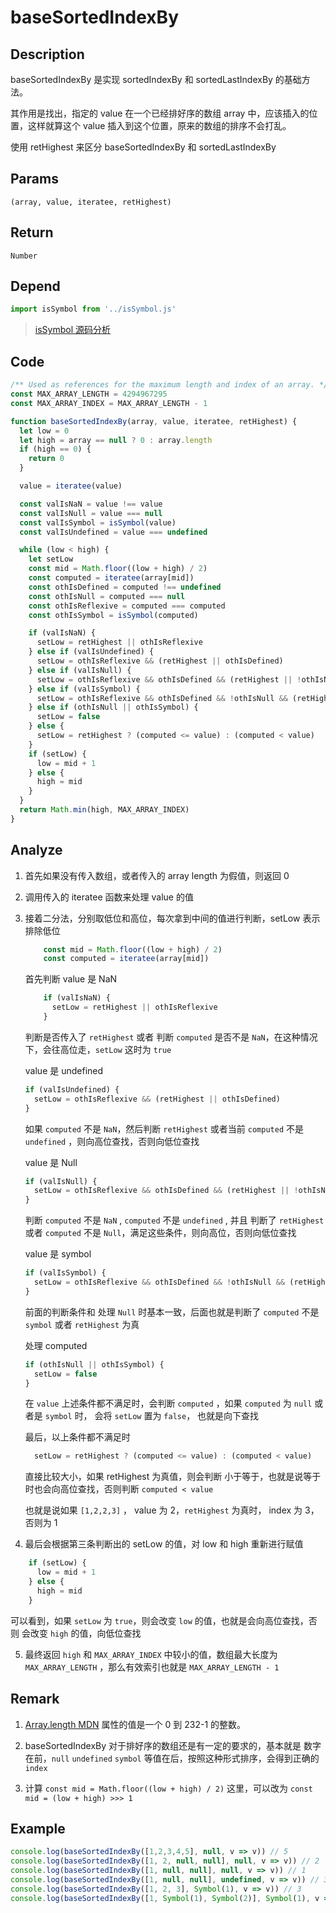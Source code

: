 # baseSortedIndexBy

## Description
baseSortedIndexBy 是实现 sortedIndexBy 和 sortedLastIndexBy 的基础方法。

其作用是找出，指定的 value 在一个已经排好序的数组 array 中，应该插入的位置，这样就算这个 value 插入到这个位置，原来的数组的排序不会打乱。

使用 retHighest 来区分 baseSortedIndexBy 和 sortedLastIndexBy
## Params
`(array, value, iteratee, retHighest)`
## Return
`Number`
## Depend
```js
import isSymbol from '../isSymbol.js'
```
> [isSymbol 源码分析](../export/isSymbol.md)
> 

## Code
```js
/** Used as references for the maximum length and index of an array. */
const MAX_ARRAY_LENGTH = 4294967295
const MAX_ARRAY_INDEX = MAX_ARRAY_LENGTH - 1

function baseSortedIndexBy(array, value, iteratee, retHighest) {
  let low = 0
  let high = array == null ? 0 : array.length
  if (high == 0) {
    return 0
  }

  value = iteratee(value)

  const valIsNaN = value !== value
  const valIsNull = value === null
  const valIsSymbol = isSymbol(value)
  const valIsUndefined = value === undefined

  while (low < high) {
    let setLow
    const mid = Math.floor((low + high) / 2)
    const computed = iteratee(array[mid])
    const othIsDefined = computed !== undefined
    const othIsNull = computed === null
    const othIsReflexive = computed === computed
    const othIsSymbol = isSymbol(computed)

    if (valIsNaN) {
      setLow = retHighest || othIsReflexive
    } else if (valIsUndefined) {
      setLow = othIsReflexive && (retHighest || othIsDefined)
    } else if (valIsNull) {
      setLow = othIsReflexive && othIsDefined && (retHighest || !othIsNull)
    } else if (valIsSymbol) {
      setLow = othIsReflexive && othIsDefined && !othIsNull && (retHighest || !othIsSymbol)
    } else if (othIsNull || othIsSymbol) {
      setLow = false
    } else {
      setLow = retHighest ? (computed <= value) : (computed < value)
    }
    if (setLow) {
      low = mid + 1
    } else {
      high = mid
    }
  }
  return Math.min(high, MAX_ARRAY_INDEX)
}
```
## Analyze
1. 首先如果没有传入数组，或者传入的 array length 为假值，则返回 0
2. 调用传入的 iteratee 函数来处理 value 的值
3. 接着二分法，分别取低位和高位，每次拿到中间的值进行判断，setLow 表示排除低位
    ```js
        const mid = Math.floor((low + high) / 2)
        const computed = iteratee(array[mid])
    ```
   
    首先判断 value 是 NaN
    ```js
        if (valIsNaN) {
          setLow = retHighest || othIsReflexive
        }
    ```
    判断是否传入了 `retHighest` 或者 判断 `computed` 是否不是 `NaN`，在这种情况下，会往高位走，`setLow` 这时为 `true`

    value 是 undefined
    ```js
    if (valIsUndefined) {
      setLow = othIsReflexive && (retHighest || othIsDefined)
    }
    ```
    如果 `computed` 不是 `NaN`，然后判断  `retHighest` 或者当前 `computed` 不是 `undefined` ，则向高位查找，否则向低位查找

    value 是 Null
    ```js
    if (valIsNull) {
      setLow = othIsReflexive && othIsDefined && (retHighest || !othIsNull)
    }
    ```
    判断 `computed` 不是 `NaN` , `computed` 不是 `undefined` , 并且 判断了 `retHighest` 或者 `computed` 不是 `Null`，满足这些条件，则向高位，否则向低位查找

    value 是 symbol
    ```js
    if (valIsSymbol) {
      setLow = othIsReflexive && othIsDefined && !othIsNull && (retHighest || !othIsSymbol)
    }
    ```
    前面的判断条件和 处理 `Null` 时基本一致，后面也就是判断了 `computed` 不是 `symbol` 或者 `retHighest` 为真

    处理 computed
    ```js
    if (othIsNull || othIsSymbol) {
      setLow = false
    }
    ```
    在 `value` 上述条件都不满足时，会判断 `computed` ，如果 `computed` 为 `null` 或者是 `symbol` 时， 会将 `setLow` 置为 `false`， 也就是向下查找

    最后，以上条件都不满足时
    ```js
      setLow = retHighest ? (computed <= value) : (computed < value)
    ```
    直接比较大小，如果 retHighest 为真值，则会判断 小于等于，也就是说等于时也会向高位查找，否则判断 `computed < value`

    也就是说如果 `[1,2,2,3]` ， value 为 2，`retHighest` 为真时， index 为 3，否则为 1

4. 最后会根据第三条判断出的 setLow 的值，对 low 和 high 重新进行赋值
```js
    if (setLow) {
      low = mid + 1
    } else {
      high = mid
    }
```
可以看到，如果 `setLow` 为 `true`，则会改变 `low` 的值，也就是会向高位查找，否则 会改变 `high` 的值，向低位查找

5. 最终返回 `high` 和 `MAX_ARRAY_INDEX` 中较小的值，数组最大长度为 `MAX_ARRAY_LENGTH` ，那么有效索引也就是 `MAX_ARRAY_LENGTH - 1 `
## Remark
1. [Array.length MDN](https://developer.mozilla.org/zh-CN/docs/Web/JavaScript/Reference/Global_Objects/Array/length) 属性的值是一个 0 到 232-1 的整数。

2. baseSortedIndexBy 对于排好序的数组还是有一定的要求的，基本就是 数字在前，`null`  `undefined` `symbol` 等值在后，按照这种形式排序，会得到正确的 `index`

3. 计算  `const mid = Math.floor((low + high) / 2)` 这里，可以改为 `const mid = (low + high) >>> 1`
## Example
```js
console.log(baseSortedIndexBy([1,2,3,4,5], null, v => v)) // 5
console.log(baseSortedIndexBy([1, 2, null, null], null, v => v)) // 2
console.log(baseSortedIndexBy([1, null, null], null, v => v)) // 1
console.log(baseSortedIndexBy([1, null, null], undefined, v => v)) // 3
console.log(baseSortedIndexBy([1, 2, 3], Symbol(1), v => v)) // 3
console.log(baseSortedIndexBy([1, Symbol(1), Symbol(2)], Symbol(1), v => v)) // 1
```
